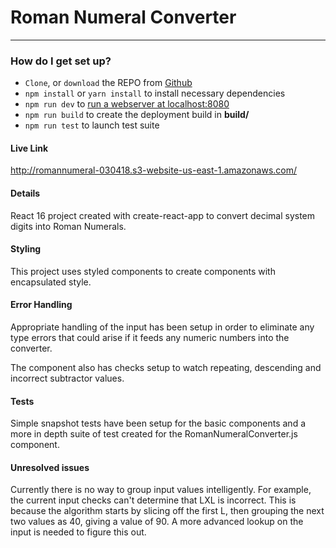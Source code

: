 # Roman Numeral Converter #

---

### How do I get set up? ###

* `Clone`,  or `download` the REPO from [Github](https://github.com/Sound1ab/romannumeralconverter)
* ```npm install``` or ```yarn install``` to install necessary dependencies
* ```npm run dev``` to [run a webserver at localhost:8080](http://localhost:8080/)
* ```npm run build``` to create the deployment build in __build/__
* ```npm run test``` to launch test suite

#### Live Link ####

http://romannumeral-030418.s3-website-us-east-1.amazonaws.com/

#### Details ####

React 16 project created with create-react-app to convert decimal system digits into Roman Numerals. 

#### Styling ####

This project uses styled components to create components with encapsulated style.

#### Error Handling ####

Appropriate handling of the input has been setup in order to eliminate any type errors that could arise if it feeds any numeric numbers into the converter. 

The component also has checks setup to watch repeating, descending and incorrect subtractor values.

#### Tests ####

Simple snapshot tests have been setup for the basic components and a more in depth suite of test created for the RomanNumeralConverter.js component. 

#### Unresolved issues ####

Currently there is no way to group input values intelligently. For example, the current input checks can't determine that LXL is incorrect. This is because the algorithm starts by slicing off the first L, then grouping the next two values as 40, giving a value of 90. A more advanced lookup on the input is needed to figure this out.